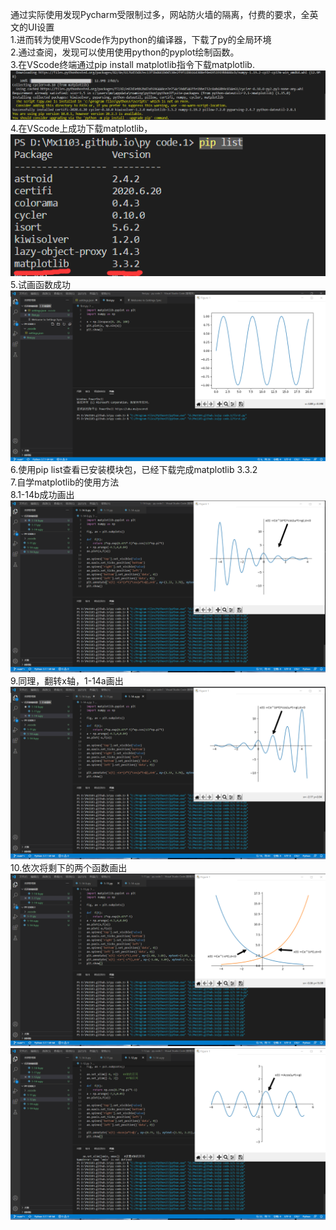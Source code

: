 通过实际使用发现Pycharm受限制过多，网站防火墙的隔离，付费的要求，全英文的UI设置  
1.进而转为使用VScode作为python的编译器，下载了py的全局环境  
2.通过查阅，发现可以使用使用python的pyplot绘制函数。  
3.在VScode终端通过pip install matplotlib指令下载matplotlib.  
![下载matplotlib](下载matplotlib.png)    
4.在VScode上成功下载matplotlib，  
![成功下载matplotlib](6.png)    
5.试画函数成功  
![试画函数](5.png)    
6.使用pip list查看已安装模块包，已经下载完成matplotlib 3.3.2  
7.自学matplotlib的使用方法  
8.1-14b成功画出 
![1-14-b](1-14-b.png)  
9.同理，翻转x轴，1-14a画出  
![1-14-a](1-14-a.png)  
10.依次将剩下的两个函数画出  
![1-11](1-11.png)  
![1-12](1-12.png)   
  
